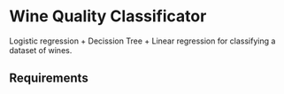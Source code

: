 # Wine Quality Classificator
Logistic regression + Decission Tree + Linear regression for classifying a dataset of wines.

## Requirements


